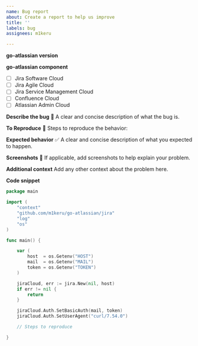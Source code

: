 ```yaml
---
name: Bug report
about: Create a report to help us improve
title: ''
labels: bug
assignees: m1keru

---
```


**go-atlassian version**


**go-atlassian component**
- [ ] Jira Software Cloud
- [ ] Jira Agile Cloud
- [ ] Jira Service Management Cloud 
- [ ] Confluence Cloud
- [ ] Atlassian Admin Cloud

**Describe the bug** :bug:
A clear and concise description of what the bug is.

**To Reproduce** :construction: 
Steps to reproduce the behavior:

**Expected behavior** :white_check_mark: 
A clear and concise description of what you expected to happen.

**Screenshots** :page_facing_up: 
If applicable, add screenshots to help explain your problem.

**Additional context**
Add any other context about the problem here.

**Code snippet**
```go
package main

import (
	"context"
	"github.com/m1keru/go-atlassian/jira"
	"log"
	"os"
)

func main() {

	var (
		host  = os.Getenv("HOST")
		mail  = os.Getenv("MAIL")
		token = os.Getenv("TOKEN")
	)

	jiraCloud, err := jira.New(nil, host)
	if err != nil {
		return
	}

	jiraCloud.Auth.SetBasicAuth(mail, token)
	jiraCloud.Auth.SetUserAgent("curl/7.54.0")

	// Steps to reproduce

}
```
